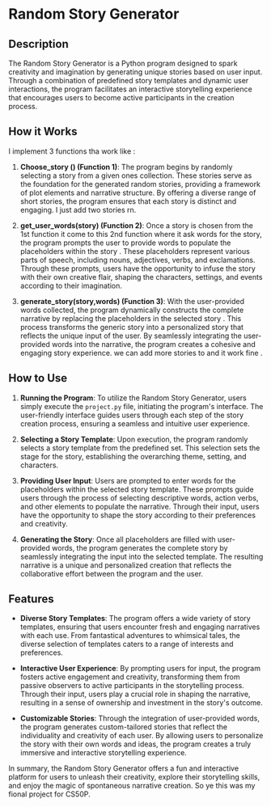 
# Random Story Generator

## Description

The Random Story Generator is a Python program designed to spark creativity and imagination by generating unique stories based on user input. Through a combination of predefined story templates and dynamic user interactions, the program facilitates an interactive storytelling experience that encourages users to become active participants in the creation process.

## How it Works
I implement 3 functions tha work like :

1. **Choose_story () (Function 1)**:
   The program begins by randomly selecting a story from a given ones collection. These stories serve as the foundation for the generated random stories, providing a framework of plot elements and narrative structure. By offering a diverse range of short stories, the program ensures that each story is distinct and engaging. I just add two stories rn.

2. **get_user_words(story) (Function 2)**:
   Once a story is chosen from the 1st function it come to this 2nd function where it ask words for the story, the program prompts the user to provide words to populate the placeholders within the story . These placeholders represent various parts of speech, including nouns, adjectives, verbs, and exclamations. Through these prompts, users have the opportunity to infuse the story with their own creative flair, shaping the characters, settings, and events according to their imagination.

3. **generate_story(story,words) (Function 3)**:
   With the user-provided words collected, the program dynamically constructs the complete narrative by replacing the placeholders in the selected story . This process transforms the generic story into a personalized story that reflects the unique input of the user. By seamlessly integrating the user-provided words into the narrative, the program creates a cohesive and engaging story experience. we can add more stories to and it work fine .

## How to Use

1. **Running the Program**:
   To utilize the Random Story Generator, users simply execute the `project.py` file, initiating the program's interface. The user-friendly interface guides users through each step of the story creation process, ensuring a seamless and intuitive user experience.

2. **Selecting a Story Template**:
   Upon execution, the program randomly selects a story template from the predefined set. This selection sets the stage for the story, establishing the overarching theme, setting, and characters.

3. **Providing User Input**:
   Users are prompted to enter words for the placeholders within the selected story template. These prompts guide users through the process of selecting descriptive words, action verbs, and other elements to populate the narrative. Through their input, users have the opportunity to shape the story according to their preferences and creativity.

4. **Generating the Story**:
   Once all placeholders are filled with user-provided words, the program generates the complete story by seamlessly integrating the input into the selected template. The resulting narrative is a unique and personalized creation that reflects the collaborative effort between the program and the user.

## Features

- **Diverse Story Templates**: The program offers a wide variety of story templates, ensuring that users encounter fresh and engaging narratives with each use. From fantastical adventures to whimsical tales, the diverse selection of templates caters to a range of interests and preferences.

- **Interactive User Experience**: By prompting users for input, the program fosters active engagement and creativity, transforming them from passive observers to active participants in the storytelling process. Through their input, users play a crucial role in shaping the narrative, resulting in a sense of ownership and investment in the story's outcome.

- **Customizable Stories**: Through the integration of user-provided words, the program generates custom-tailored stories that reflect the individuality and creativity of each user. By allowing users to personalize the story with their own words and ideas, the program creates a truly immersive and interactive storytelling experience.

In summary, the Random Story Generator offers a fun and interactive platform for users to unleash their creativity, explore their storytelling skills, and enjoy the magic of spontaneous narrative creation. So ye this was my fional project for CS50P.


